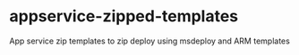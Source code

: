 # appservice-zipped-templates
App service zip templates to zip deploy using msdeploy and ARM templates
